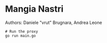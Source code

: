 
# Mangia Nastri

Authors: Daniele "vrut" Brugnara, Andrea Leone

```shell
# Run the proxy
go run main.go
```
